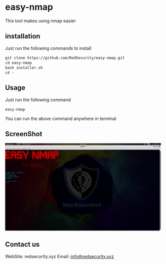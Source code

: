 # easy-nmap
This tool makes using nmap easier
## installation
Just run the following commands to install
```
git clone https://github.com/RedSecurity/easy-nmap.git
cd easy-nmap
bash installer.sh
cd -
```
## Usage
Just run the following command
```
easy-nmap
```
You can run the above command anywhere in terminal
## ScreenShot
![salam](./screen.png)
## Contact us
WebSite: redsecurity.xyz
Email: info@redsecurity.xyz
